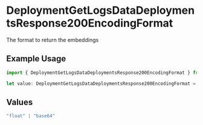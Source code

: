 # DeploymentGetLogsDataDeploymentsResponse200EncodingFormat

The format to return the embeddings

## Example Usage

```typescript
import { DeploymentGetLogsDataDeploymentsResponse200EncodingFormat } from "@orq-ai/node/models/operations";

let value: DeploymentGetLogsDataDeploymentsResponse200EncodingFormat = "float";
```

## Values

```typescript
"float" | "base64"
```